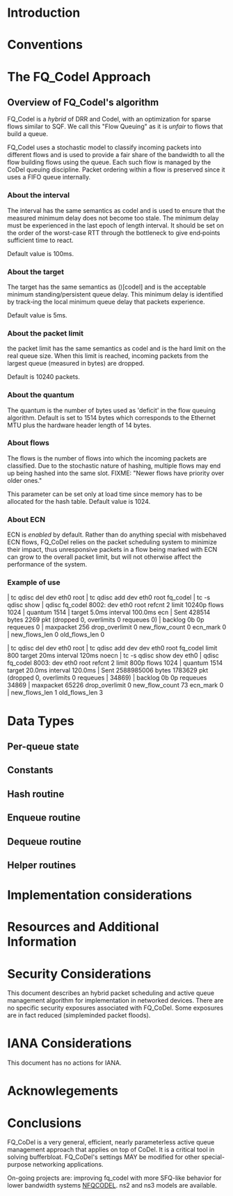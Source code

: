 # Introduction

<?rfc toc="yes"?>
<?rfc symrefs="yes"?>
<?rfc sortrefs="yes"?>
<?rfc subcompact="no"?>
<?rfc compact="yes"?>
<?rfc comments="yes"?>

# Conventions

# The FQ_Codel Approach

## Overview of FQ_Codel's algorithm

FQ_Codel is a *hybrid* of DRR and Codel, with an optimization for
sparse flows similar to SQF. We call this "Flow Queuing" as it is
*unfair* to flows that build a queue.

FQ_Codel uses a stochastic model to classify incoming packets into
different flows and is used to provide a fair share of the bandwidth
to all the flow building flows using the queue. Each such flow is
managed by the CoDel queuing discipline.  Packet ordering within a flow is
preserved since it uses a FIFO queue internally.

### About the interval

The interval has the same semantics as codel and is used to ensure
that the measured minimum delay does not become too stale.  The
minimum delay must be experienced in the last epoch of length
interval.  It should be set on the order of the worst-case RTT through
the bottleneck to give end‐points sufficient time to react.

Default value is 100ms.

### About the target

The target has the same semantics as ()[codel] and is the acceptable
minimum standing/persistent queue delay. This minimum delay is
identified by track‐ing the local minimum queue delay that packets
experience.

Default value is 5ms.

### About the packet limit

the packet limit has the same semantics as codel and is the hard limit on the real queue size.  When  this  limit  is  reached, incoming packets from the
largest queue (measured in bytes) are dropped.

Default is 10240 packets.

### About the quantum

The quantum is the number of bytes used as 'deficit' in the flow
queuing algorithm. Default is set to 1514 bytes which corresponds to
the Ethernet MTU plus the hardware header length of 14 bytes.

### About flows

The flows is the number of flows into which the incoming packets are
classified. Due to the stochastic nature of hashing, multiple flows
may end up being hashed into the same slot. FIXME: "Newer flows have priority
over older ones."

This parameter can be set only at load time since memory has to be
allocated for the hash table.  Default value is 1024.

### About ECN

ECN is *enabled* by default. Rather than do anything special with
misbehaved ECN flows, FQ_CoDel relies on the packet scheduling system
to minimize their impact, thus unresponsive packets in a flow being
marked with ECN can grow to the overall packet limit, but will not
otherwise affect the performance of the system.

### Example of use

|   tc qdisc del dev eth0 root
|  tc qdisc add dev eth0 root fq_codel
|  tc -s qdisc show
|       qdisc  fq_codel  8002:  dev  eth0 root refcnt 2 limit 10240p flows 1024
|       quantum 1514
|        target 5.0ms interval 100.0ms ecn
|          Sent 428514 bytes 2269 pkt (dropped 0, overlimits 0 requeues 0)
|          backlog 0b 0p requeues 0
|           maxpacket 256 drop_overlimit 0 new_flow_count 0 ecn_mark 0
|           new_flows_len 0 old_flows_len 0


|    tc qdisc del dev eth0 root
|   tc qdisc add dev dev eth0 root fq_codel limit 800  target  20ms  interval 120ms noecn
|   tc -s qdisc show dev eth0
|       qdisc  fq_codel  8003:  dev  eth0  root refcnt 2 limit 800p flows 1024
|      quantum 1514 target 20.0ms interval 120.0ms
|       Sent 2588985006 bytes 1783629 pkt (dropped 0,  overlimits  0  requeues
|      34869)
|        backlog 0b 0p requeues 34869
|        maxpacket 65226 drop_overlimit 0 new_flow_count 73 ecn_mark 0
|        new_flows_len 1 old_flows_len 3

# Data Types

## Per-queue state

## Constants

## Hash routine

## Enqueue routine

## Dequeue routine

## Helper routines

# Implementation considerations

# Resources and Additional Information

# Security Considerations
This document describes an hybrid packet scheduling and active queue management
algorithm for implementation in networked devices. There are no specific security
exposures associated with FQ_CoDel. Some exposures are in fact reduced (simpleminded
packet floods).

# IANA Considerations
This document has no actions for IANA.

# Acknowlegements

# Conclusions

FQ_CoDel is a very general, efficient, nearly parameterless active queue
management approach that applies on top of CoDel. It is a critical tool in solving bufferbloat. FQ_CoDel's settings MAY be modified for other special-purpose networking applications.

On-going projects are: improving fq_codel with more SFQ-like behavior for lower
bandwidth systems [NFQCODEL](http://www.bufferbloat.net/projects/cerowrt/wiki/nfq_codel).  ns2 and ns3 models are available.
